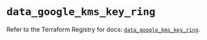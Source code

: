 # `data_google_kms_key_ring`

Refer to the Terraform Registry for docs: [`data_google_kms_key_ring`](https://registry.terraform.io/providers/hashicorp/google-beta/6.14.1/docs/data-sources/google_kms_key_ring).
